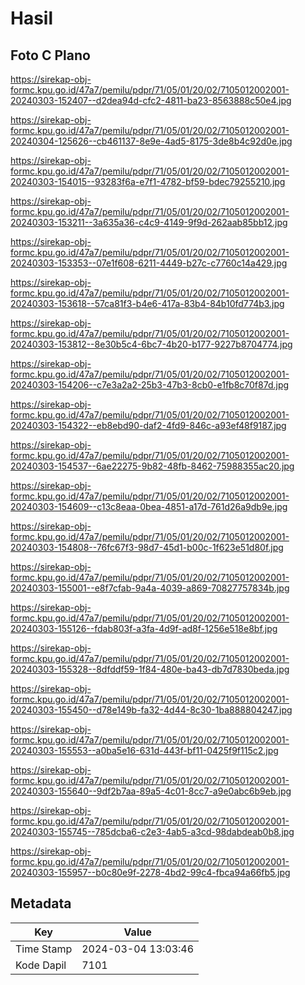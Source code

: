 # Hasil

## Foto C Plano

https://sirekap-obj-formc.kpu.go.id/47a7/pemilu/pdpr/71/05/01/20/02/7105012002001-20240303-152407--d2dea94d-cfc2-4811-ba23-8563888c50e4.jpg

https://sirekap-obj-formc.kpu.go.id/47a7/pemilu/pdpr/71/05/01/20/02/7105012002001-20240304-125626--cb461137-8e9e-4ad5-8175-3de8b4c92d0e.jpg

https://sirekap-obj-formc.kpu.go.id/47a7/pemilu/pdpr/71/05/01/20/02/7105012002001-20240303-154015--93283f6a-e7f1-4782-bf59-bdec79255210.jpg

https://sirekap-obj-formc.kpu.go.id/47a7/pemilu/pdpr/71/05/01/20/02/7105012002001-20240303-153211--3a635a36-c4c9-4149-9f9d-262aab85bb12.jpg

https://sirekap-obj-formc.kpu.go.id/47a7/pemilu/pdpr/71/05/01/20/02/7105012002001-20240303-153353--07e1f608-6211-4449-b27c-c7760c14a429.jpg

https://sirekap-obj-formc.kpu.go.id/47a7/pemilu/pdpr/71/05/01/20/02/7105012002001-20240303-153618--57ca81f3-b4e6-417a-83b4-84b10fd774b3.jpg

https://sirekap-obj-formc.kpu.go.id/47a7/pemilu/pdpr/71/05/01/20/02/7105012002001-20240303-153812--8e30b5c4-6bc7-4b20-b177-9227b8704774.jpg

https://sirekap-obj-formc.kpu.go.id/47a7/pemilu/pdpr/71/05/01/20/02/7105012002001-20240303-154206--c7e3a2a2-25b3-47b3-8cb0-e1fb8c70f87d.jpg

https://sirekap-obj-formc.kpu.go.id/47a7/pemilu/pdpr/71/05/01/20/02/7105012002001-20240303-154322--eb8ebd90-daf2-4fd9-846c-a93ef48f9187.jpg

https://sirekap-obj-formc.kpu.go.id/47a7/pemilu/pdpr/71/05/01/20/02/7105012002001-20240303-154537--6ae22275-9b82-48fb-8462-75988355ac20.jpg

https://sirekap-obj-formc.kpu.go.id/47a7/pemilu/pdpr/71/05/01/20/02/7105012002001-20240303-154609--c13c8eaa-0bea-4851-a17d-761d26a9db9e.jpg

https://sirekap-obj-formc.kpu.go.id/47a7/pemilu/pdpr/71/05/01/20/02/7105012002001-20240303-154808--76fc67f3-98d7-45d1-b00c-1f623e51d80f.jpg

https://sirekap-obj-formc.kpu.go.id/47a7/pemilu/pdpr/71/05/01/20/02/7105012002001-20240303-155001--e8f7cfab-9a4a-4039-a869-70827757834b.jpg

https://sirekap-obj-formc.kpu.go.id/47a7/pemilu/pdpr/71/05/01/20/02/7105012002001-20240303-155126--fdab803f-a3fa-4d9f-ad8f-1256e518e8bf.jpg

https://sirekap-obj-formc.kpu.go.id/47a7/pemilu/pdpr/71/05/01/20/02/7105012002001-20240303-155328--8dfddf59-1f84-480e-ba43-db7d7830beda.jpg

https://sirekap-obj-formc.kpu.go.id/47a7/pemilu/pdpr/71/05/01/20/02/7105012002001-20240303-155450--d78e149b-fa32-4d44-8c30-1ba888804247.jpg

https://sirekap-obj-formc.kpu.go.id/47a7/pemilu/pdpr/71/05/01/20/02/7105012002001-20240303-155553--a0ba5e16-631d-443f-bf11-0425f9f115c2.jpg

https://sirekap-obj-formc.kpu.go.id/47a7/pemilu/pdpr/71/05/01/20/02/7105012002001-20240303-155640--9df2b7aa-89a5-4c01-8cc7-a9e0abc6b9eb.jpg

https://sirekap-obj-formc.kpu.go.id/47a7/pemilu/pdpr/71/05/01/20/02/7105012002001-20240303-155745--785dcba6-c2e3-4ab5-a3cd-98dabdeab0b8.jpg

https://sirekap-obj-formc.kpu.go.id/47a7/pemilu/pdpr/71/05/01/20/02/7105012002001-20240303-155957--b0c80e9f-2278-4bd2-99c4-fbca94a66fb5.jpg


## Metadata

| Key        | Value               |
| ---------- | ------------------- |
| Time Stamp | 2024-03-04 13:03:46 |
| Kode Dapil | 7101                |



